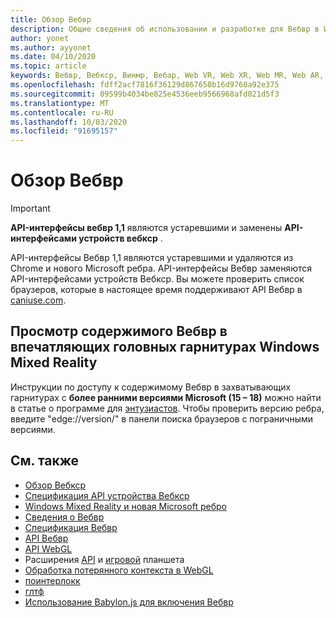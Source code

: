 ```yaml
---
title: Обзор Вебвр
description: Общие сведения об использовании и разработке для Вебвр в Windows Mixed Reality
author: yonet
ms.author: ayyonet
ms.date: 04/10/2020
ms.topic: article
keywords: Вебвр, Вебкср, Винмр, Вебар, Web VR, Web XR, Web MR, Web AR, 360, 360 Video, 360 видео, 360 Photo, 360 Фото, 360 Content, иммерсивное веб-, иммерсивевеб, IW
ms.openlocfilehash: fdff2acf7816f36129d867650b16d9760a92e375
ms.sourcegitcommit: 09599b4034be825e4536eeb9566968afd021d5f3
ms.translationtype: MT
ms.contentlocale: ru-RU
ms.lasthandoff: 10/03/2020
ms.locfileid: "91695157"
---
```

# <a name="webvr-overview"></a>Обзор Вебвр

> [!IMPORTANT]
> **API-интерфейсы вебвр 1,1** являются устаревшими и заменены **API-интерфейсами устройств вебкср** .

API-интерфейсы Вебвр 1,1 являются устаревшими и удаляются из Chrome и нового Microsoft ребра. API-интерфейсы Вебвр заменяются API-интерфейсами устройств Вебкср. Вы можете проверить список браузеров, которые в настоящее время поддерживают API Вебвр в [caniuse.com](https://caniuse.com/#search=webvr).

## <a name="viewing-webvr-content-in-windows-mixed-reality-immersive-headsets"></a>Просмотр содержимого Вебвр в впечатляющих головных гарнитурах Windows Mixed Reality

Инструкции по доступу к содержимому Вебвр в захватывающих гарнитурах с **более ранними версиями Microsoft (15 – 18)** можно найти в статье о программе для [энтузиастов](https://docs.microsoft.com/windows/mixed-reality/enthusiast-guide/webvr). Чтобы проверить версию ребра, введите "edge://version/" в панели поиска браузеров с пограничными версиями.

## <a name="see-also"></a>См. также

* [Обзор Вебкср](webxr-overview.md)
* [Спецификация API устройства Вебкср](https://immersive-web.github.io/webxr/)
* [Windows Mixed Reality и новая Microsoft ребро](https://docs.microsoft.com/windows/mixed-reality/new-microsoft-edge)
* [Сведения о Вебвр](https://webvr.info)
* [Спецификация Вебвр](https://w3c.github.io/webvr/)
* [API Вебвр](https://msdn.microsoft.com/library/mt806281(v=vs.85).aspx)
* [API WebGL](https://msdn.microsoft.com/library/bg182648(v=vs.85).aspx)
* Расширения [API](https://msdn.microsoft.com/library/dn743630(v=vs.85).aspx) и [игровой](https://w3c.github.io/gamepad/extensions.html) планшета
* [Обработка потерянного контекста в WebGL](https://www.khronos.org/webgl/wiki/HandlingContextLost)
* [поинтерлокк](https://www.w3.org/TR/pointerlock/)
* [глтф](https://www.khronos.org/gltf)
* [Использование Babylon.js для включения Вебвр](https://docs.microsoft.com/windows/uwp/get-started/adding-webvr-to-a-babylonjs-game)
